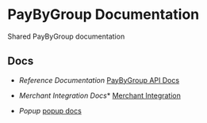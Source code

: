 
# PayByGroup Documentation

Shared PayByGroup documentation

## Docs

- *Reference Documentation* [PayByGroup API Docs](/PayByGroup_APIs)

- *Merchant Integration Docs** [Merchant Integration](/docs/)

- *Popup* [popup docs](/popup)

<!-- - *28/12/2011* [Instrucciones para visitar un museo](/instrucciones-para-visitar-un-museo) 
- *03/12/2010* [Día de lanzamiento](/dia-de-lanzamiento)
- *22/09/2010* [Sin tomar el manubrio](/sin-tomar-el-manubrio)
- *30/06/2010* [Dejar el coche, una decisión satisfactoria](/dejar-el-coche-una-decision-satisfactoria)
- *05/07/2010* [Libros determinantes](/libros-determinantes)  -->